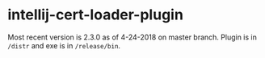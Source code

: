 # intellij-cert-loader-plugin

Most recent version is 2.3.0 as of 4-24-2018 on master branch.  Plugin is in `/distr` and exe is in `/release/bin`.
